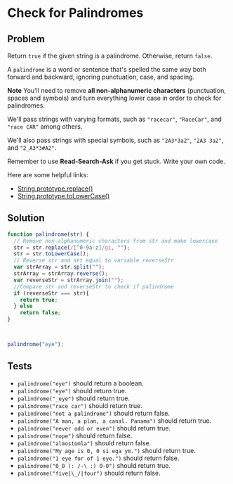 # Check for Palindromes

## Problem

Return `true` if the given string is a palindrome. Otherwise, return `false`.

A `palindrome` is a word or sentence that's spelled the same way both forward and backward, ignoring punctuation, case, and spacing.

**Note**
You'll need to remove **all non-alphanumeric characters** (punctuation, spaces and symbols) and turn everything lower case in order to check for palindromes.

We'll pass strings with varying formats, such as `"racecar"`, `"RaceCar"`, and `"race CAR"` among others.

We'll also pass strings with special symbols, such as `"2A3*3a2"`, `"2A3 3a2"`, and `"2_A3*3#A2"`.

Remember to use **Read-Search-Ask** if you get stuck. Write your own code.

Here are some helpful links:

* [String.prototype.replace()](https://developer.mozilla.org/en-US/docs/Web/JavaScript/Reference/Global_Objects/String/replace)
* [String.prototype.toLowerCase()](https://developer.mozilla.org/en-US/docs/Web/JavaScript/Reference/Global_Objects/String/toLowerCase)

## Solution

```javascript
function palindrome(str) {
  // Remove non-alphanumeric characters from str and make lowercase
  str = str.replace(/[^0-9a-z]/gi, "");
  str = str.toLowerCase();
  // Reverse str and set equal to variable reverseStr
  var strArray = str.split("");
  strArray = strArray.reverse();
  var reverseStr = strArray.join("");
  //Compare str and reverseStr to check if palindrome
  if (reverseStr === str){
    return true;
  } else
    return false;
}



palindrome("eye");
```

## Tests

* `palindrome("eye")` should return a boolean.
* `palindrome("eye")` should return true.
* `palindrome("_eye")` should return true.
* `palindrome("race car")` should return true.
* `palindrome("not a palindrome")` should return false.
* `palindrome("A man, a plan, a canal. Panama")` should return true.
* `palindrome("never odd or even")` should return true.
* `palindrome("nope")` should return false.
* `palindrome("almostomla")` should return false.
* `palindrome("My age is 0, 0 si ega ym.")` should return true.
* `palindrome("1 eye for of 1 eye.")` should return false.
* `palindrome("0_0 (: /-\ :) 0-0")` should return true.
* `palindrome("five|\_/|four")` should return false.